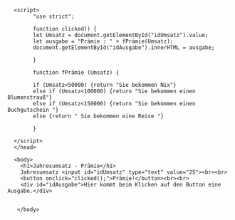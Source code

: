 <html>
      <head>
            <meta http-equiv="Content-Type" content="text/html; charset=UTF-8">
	  <title>Übung Verzweigung</title>
		
	  <script>
			"use strict";

			function clicked() {
			let Umsatz = document.getElementById("idUmsatz").value;
			let ausgabe = "Prämie : " + fPrämie(Umsatz); 
			document.getElementById("idAusgabe").innerHTML = ausgabe;

			}
			
			function fPrämie (Umsatz) {

			if (Umsatz<50000) {return "Sie bekommen Nix"} 
			else if (Umsatz<100000) {return "Sie bekommen einen Blumenstrauß"}
			else if (Umsatz<150000) {return "Sie bekommen einen Buchgutschein "}
			else {return " Sie bekommen eine Reise "}
					
			}

	  </script>
	  </head>

	  <body>
		<h1>Jahresumsatz - Prämie</h1>
		Jahresumsatz <input id="idUmsatz" type="text" value="25"><br><br>
		<button onclick="clicked();">Prämie!</button><br><br>
		<div id="idAusgabe">Hier kommt beim Klicken auf den Button eine Ausgabe.</div>
	

       </body>
</html>

  
